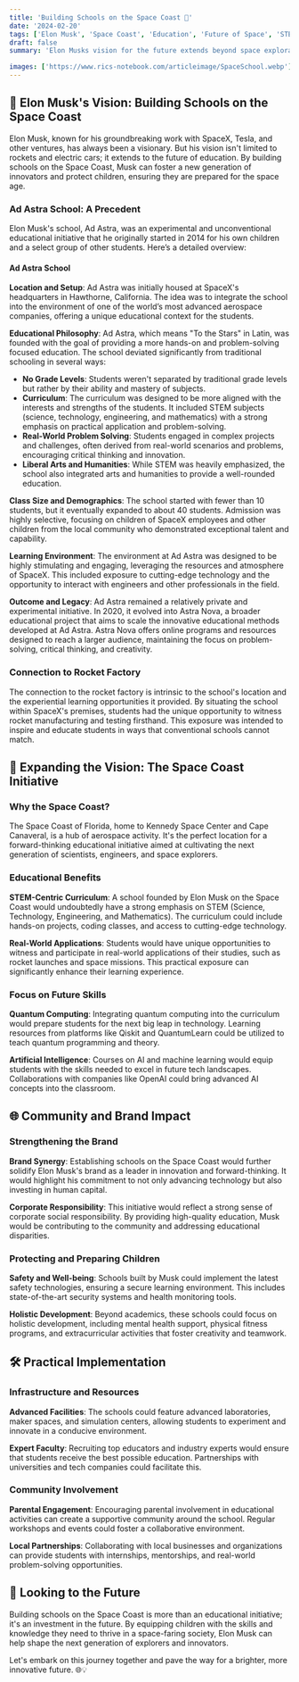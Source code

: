 ```yaml
---
title: 'Building Schools on the Space Coast 🌌'
date: '2024-02-20'
tags: ['Elon Musk', 'Space Coast', 'Education', 'Future of Space', 'STEM', 'Innovation']
draft: false
summary: 'Elon Musks vision for the future extends beyond space exploration and electric cars. By building schools on the Space Coast, Musk can enhance his brand, protect children, and ensure they are prepared for the future of space. Discover how education can become the next frontier. 🚀'

images: ['https://www.rics-notebook.com/articleimage/SpaceSchool.webp']
---
```


## 🌟 Elon Musk's Vision: Building Schools on the Space Coast

Elon Musk, known for his groundbreaking work with SpaceX, Tesla, and other ventures, has always been a visionary. But his vision isn't limited to rockets and electric cars; it extends to the future of education. By building schools on the Space Coast, Musk can foster a new generation of innovators and protect children, ensuring they are prepared for the space age.

### Ad Astra School: A Precedent

Elon Musk's school, Ad Astra, was an experimental and unconventional educational initiative that he originally started in 2014 for his own children and a select group of other students. Here’s a detailed overview:

#### Ad Astra School

**Location and Setup**: Ad Astra was initially housed at SpaceX's headquarters in Hawthorne, California. The idea was to integrate the school into the environment of one of the world’s most advanced aerospace companies, offering a unique educational context for the students.

**Educational Philosophy**: Ad Astra, which means "To the Stars" in Latin, was founded with the goal of providing a more hands-on and problem-solving focused education. The school deviated significantly from traditional schooling in several ways:

- **No Grade Levels**: Students weren't separated by traditional grade levels but rather by their ability and mastery of subjects.
- **Curriculum**: The curriculum was designed to be more aligned with the interests and strengths of the students. It included STEM subjects (science, technology, engineering, and mathematics) with a strong emphasis on practical application and problem-solving.
- **Real-World Problem Solving**: Students engaged in complex projects and challenges, often derived from real-world scenarios and problems, encouraging critical thinking and innovation.
- **Liberal Arts and Humanities**: While STEM was heavily emphasized, the school also integrated arts and humanities to provide a well-rounded education.

**Class Size and Demographics**: The school started with fewer than 10 students, but it eventually expanded to about 40 students. Admission was highly selective, focusing on children of SpaceX employees and other children from the local community who demonstrated exceptional talent and capability.

**Learning Environment**: The environment at Ad Astra was designed to be highly stimulating and engaging, leveraging the resources and atmosphere of SpaceX. This included exposure to cutting-edge technology and the opportunity to interact with engineers and other professionals in the field.

**Outcome and Legacy**: Ad Astra remained a relatively private and experimental initiative. In 2020, it evolved into Astra Nova, a broader educational project that aims to scale the innovative educational methods developed at Ad Astra. Astra Nova offers online programs and resources designed to reach a larger audience, maintaining the focus on problem-solving, critical thinking, and creativity.

### Connection to Rocket Factory

The connection to the rocket factory is intrinsic to the school's location and the experiential learning opportunities it provided. By situating the school within SpaceX's premises, students had the unique opportunity to witness rocket manufacturing and testing firsthand. This exposure was intended to inspire and educate students in ways that conventional schools cannot match.

## 🚀 Expanding the Vision: The Space Coast Initiative

### Why the Space Coast?

The Space Coast of Florida, home to Kennedy Space Center and Cape Canaveral, is a hub of aerospace activity. It's the perfect location for a forward-thinking educational initiative aimed at cultivating the next generation of scientists, engineers, and space explorers.

### Educational Benefits

**STEM-Centric Curriculum**: A school founded by Elon Musk on the Space Coast would undoubtedly have a strong emphasis on STEM (Science, Technology, Engineering, and Mathematics). The curriculum could include hands-on projects, coding classes, and access to cutting-edge technology.

**Real-World Applications**: Students would have unique opportunities to witness and participate in real-world applications of their studies, such as rocket launches and space missions. This practical exposure can significantly enhance their learning experience.

### Focus on Future Skills

**Quantum Computing**: Integrating quantum computing into the curriculum would prepare students for the next big leap in technology. Learning resources from platforms like Qiskit and QuantumLearn could be utilized to teach quantum programming and theory.

**Artificial Intelligence**: Courses on AI and machine learning would equip students with the skills needed to excel in future tech landscapes. Collaborations with companies like OpenAI could bring advanced AI concepts into the classroom.

## 🌐 Community and Brand Impact

### Strengthening the Brand

**Brand Synergy**: Establishing schools on the Space Coast would further solidify Elon Musk's brand as a leader in innovation and forward-thinking. It would highlight his commitment to not only advancing technology but also investing in human capital.

**Corporate Responsibility**: This initiative would reflect a strong sense of corporate social responsibility. By providing high-quality education, Musk would be contributing to the community and addressing educational disparities.

### Protecting and Preparing Children

**Safety and Well-being**: Schools built by Musk could implement the latest safety technologies, ensuring a secure learning environment. This includes state-of-the-art security systems and health monitoring tools.

**Holistic Development**: Beyond academics, these schools could focus on holistic development, including mental health support, physical fitness programs, and extracurricular activities that foster creativity and teamwork.

## 🛠️ Practical Implementation

### Infrastructure and Resources

**Advanced Facilities**: The schools could feature advanced laboratories, maker spaces, and simulation centers, allowing students to experiment and innovate in a conducive environment.

**Expert Faculty**: Recruiting top educators and industry experts would ensure that students receive the best possible education. Partnerships with universities and tech companies could facilitate this.

### Community Involvement

**Parental Engagement**: Encouraging parental involvement in educational activities can create a supportive community around the school. Regular workshops and events could foster a collaborative environment.

**Local Partnerships**: Collaborating with local businesses and organizations can provide students with internships, mentorships, and real-world problem-solving opportunities.

## 🌠 Looking to the Future

Building schools on the Space Coast is more than an educational initiative; it's an investment in the future. By equipping children with the skills and knowledge they need to thrive in a space-faring society, Elon Musk can help shape the next generation of explorers and innovators.

Let's embark on this journey together and pave the way for a brighter, more innovative future. 🌐💡
